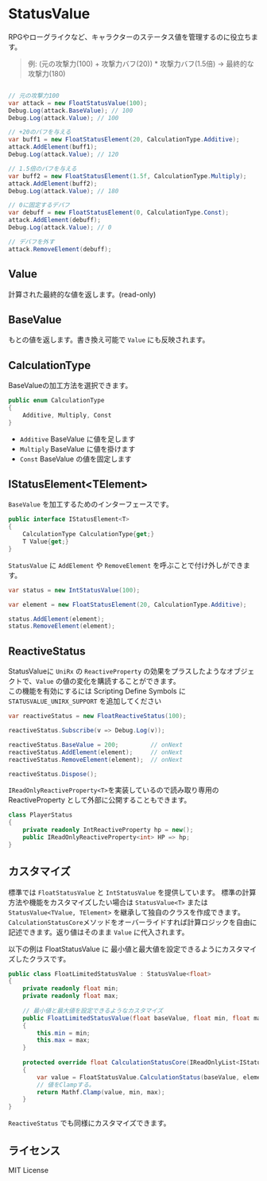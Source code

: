 # StatusValue

RPGやローグライクなど、キャラクターのステータス値を管理するのに役立ちます。

> 例: (元の攻撃力(100) + 攻撃力バフ(20)) * 攻撃力バフ(1.5倍) → 最終的な攻撃力(180)

```csharp

// 元の攻撃力100
var attack = new FloatStatusValue(100);
Debug.Log(attack.BaseValue); // 100
Debug.Log(attack.Value); // 100

// +20のバフを与える
var buff1 = new FloatStatusElement(20, CalculationType.Additive);
attack.AddElement(buff1);
Debug.Log(attack.Value); // 120

// 1.5倍のバフを与える
var buff2 = new FloatStatusElement(1.5f, CalculationType.Multiply);
attack.AddElement(buff2);
Debug.Log(attack.Value); // 180

// 0に固定するデバフ
var debuff = new FloatStatusElement(0, CalculationType.Const);
attack.AddElement(debuff);
Debug.Log(attack.Value); // 0

// デバフを外す
attack.RemoveElement(debuff);
```

## Value
計算された最終的な値を返します。(read-only)

## BaseValue 
もとの値を返します。書き換え可能で `Value` にも反映されます。

## CalculationType
BaseValueの加工方法を選択できます。
```csharp
public enum CalculationType
{
    Additive, Multiply, Const
}
```
- `Additive` BaseValue に値を足します
- `Multiply` BaseValue に値を掛けます
- `Const`    BaseValue の値を固定します


## IStatusElement\<TElement>
`BaseValue` を加工するためのインターフェースです。

```csharp
public interface IStatusElement<T>
{
    CalculationType CalculationType{get;}
    T Value{get;}
}
```

`StatusValue` に `AddElement` や `RemoveElement` を呼ぶことで付け外しができます。
```csharp
var status = new IntStatusValue(100);

var element = new FloatStatusElement(20, CalculationType.Additive);

status.AddElement(element);
status.RemoveElement(element);
```

## ReactiveStatus

StatusValueに `UniRx` の `ReactiveProperty` の効果をプラスしたようなオブジェクトで、`Value` の値の変化を購読することができます。  
この機能を有効にするには Scripting Define Symbols に `STATUSVALUE_UNIRX_SUPPORT` を追加してください

```csharp
var reactiveStatus = new FloatReactiveStatus(100);

reactiveStatus.Subscribe(v => Debug.Log(v));

reactiveStatus.BaseValue = 200;         // onNext
reactiveStatus.AddElement(element);     // onNext
reactiveStatus.RemoveElement(element);  // onNext

reactiveStatus.Dispose();
```
`IReadOnlyReactiveProperty<T>`を実装しているので読み取り専用の ReactiveProperty として外部に公開することもできます。
```csharp
class PlayerStatus
{
    private readonly IntReactiveProperty hp = new();
    public IReadOnlyReactiveProperty<int> HP => hp;
}
```

## カスタマイズ

標準では `FloatStatusValue` と `IntStatusValue` を提供しています。
標準の計算方法や機能をカスタマイズしたい場合は `StatusValue<T>` または `StatusValue<TValue, TElement>` を継承して独自のクラスを作成できます。
`CalculationStatusCore`メソッドをオーバーライドすれば計算ロジックを自由に記述できます。返り値はそのまま `Value` に代入されます。

以下の例は FloatStatusValue に 最小値と最大値を設定できるようにカスタマイズしたクラスです。
```csharp
public class FloatLimitedStatusValue : StatusValue<float>
{
    private readonly float min;
    private readonly float max;
    
    // 最小値と最大値を設定できるようなカスタマイズ
    public FloatLimitedStatusValue(float baseValue, float min, float max) : base(baseValue)
    {
        this.min = min;
        this.max = max;
    }
    
    protected override float CalculationStatusCore(IReadOnlyList<IStatusElement<float>> elements)
    {
        var value = FloatStatusValue.CalculationStatus(baseValue, elements);
        // 値をClampする。
        return Mathf.Clamp(value, min, max);
    }
}
```
`ReactiveStatus` でも同様にカスタマイズできます。

## ライセンス
MIT License